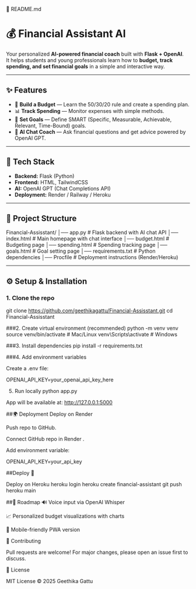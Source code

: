 📘 README.md
# 💰 Financial Assistant AI

Your personalized **AI-powered financial coach** built with **Flask + OpenAI**.  
It helps students and young professionals learn how to **budget, track spending, and set financial goals** in a simple and interactive way.

---

## ✨ Features
- 🧾 **Build a Budget** — Learn the 50/30/20 rule and create a spending plan.  
- 📊 **Track Spending** — Monitor expenses with simple methods.  
- 🎯 **Set Goals** — Define SMART (Specific, Measurable, Achievable, Relevant, Time-Bound) goals.  
- 🤖 **AI Chat Coach** — Ask financial questions and get advice powered by OpenAI GPT.  

---

## 🚀 Tech Stack
- **Backend:** Flask (Python)  
- **Frontend:** HTML, TailwindCSS  
- **AI:** OpenAI GPT (Chat Completions API)  
- **Deployment:** Render / Railway / Heroku  

---

## 📂 Project Structure


Financial-Assisstant/
│── app.py # Flask backend with AI chat API
│── index.html # Main homepage with chat interface
│── budget.html # Budgeting page
│── spending.html # Spending tracking page
│── goals.html # Goal setting page
│── requirements.txt # Python dependencies
│── Procfile # Deployment instructions (Render/Heroku)


---

## ⚙️ Setup & Installation

### 1. Clone the repo
git clone https://github.com/geethikagattu/Financial-Assisstant.git
cd Financial-Assisstant

###2. Create virtual environment (recommended)
python -m venv venv
source venv/bin/activate   # Mac/Linux
venv\Scripts\activate      # Windows

###3. Install dependencies
pip install -r requirements.txt

###4. Add environment variables

Create a .env file:

OPENAI_API_KEY=your_openai_api_key_here

5. Run locally
python app.py


App will be available at: http://127.0.0.1:5000

##🌍 Deployment
Deploy on Render

Push repo to GitHub.

Connect GitHub repo in Render
.

Add environment variable:

OPENAI_API_KEY=your_api_key

##Deploy 🚀

Deploy on Heroku
heroku login
heroku create financial-assistant
git push heroku main

##📌 Roadmap
🔊 Voice input via OpenAI Whisper

📈 Personalized budget visualizations with charts

📱 Mobile-friendly PWA version

🤝 Contributing

Pull requests are welcome! For major changes, please open an issue first to discuss.

📜 License

MIT License © 2025 Geethika Gattu
